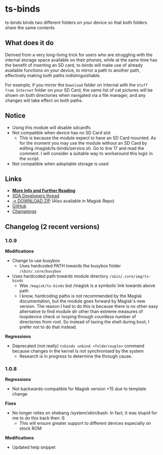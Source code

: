 # ts-binds
ts-binds binds two different folders on your device so that both folders share the same contents

## What does it do
Derived from a very long-living trick for users who are struggling with the internal storage space available on their phones, while at the same time has the benefit of inserting an SD card, ts-binds will make use of already available functions on your device, to mirror a path to another path, effectively making both paths indistinguishable.

For example, if you mirror the `Download` folder on Internal with the `Stuff from Internet` folder on your SD Card, the same list of cat pictures will be shown on both directories when navigated via a file manager, and any changes will take effect on both paths.

## Notice
- Using this module will disable sdcardfs
- Not compatible when device has no SD Card slot
  - This is because the module expect to have an SD Card mounted. As for the moment you may use the module without an SD Card by editing /magisk/ts-binds/service.sh. Go to line 17 and read the comment. I will consider a suitable way to workaround this logic in the script.
- Not compatible when adoptable storage is used

## Links
- [**More Info and Further Reading**](https://www.technosparks.net/pages/product-documentation/ts-binds?from=readme)
- [XDA Developers thread](https://forum.xda-developers.com/apps/magisk/module-ts-binds-t3628856)
- [→ DOWNLOAD ZIP](https://github.com/Magisk-Modules-Repo/ts-binds/releases) (Also available in Magisk Repo)
- [GitHub](https://github.com/Magisk-Modules-Repo/ts-binds/)
- [Changelogs](https://github.com/Magisk-Modules-Repo/ts-binds/releases)

## Changelog (2 recent versions)
### 1.0.9
**Modifications**
- Change to use busybox
  - Uses hardcoded PATH towards the busybox folder `/sbin/.core/busybox`
- Uses hardcoded path towards module directory `/sbin/.core/img/ts-binds`
  - Was `/magisk/ts-binds` but /magisk is a symbolic link towards above path
  - I know, hardcoding paths is not recommended by the Magisk documentation, but the module goes forward by Magisk's new version. The reason I had to do this is because there is no other easy alternative to find module dir other than extreme measures of loopdevice check or looping through countless number of directories from root. So instead of taxing the shell during boot, I prefer not to do that instead.


**Regressions**
- Deprecated (not really) `tsbinds unbind <foldercouple>` command because changes in the kernel is not synchronised by the system
  - Research is in progress to determine the through cause.

### 1.0.8

**Regressions**
- Not backwards-compatible for Magisk version <15 due to template change

**Fixes**
- No longer relies on shebang /system/xbin/bash. In fact, it was stupid for me to do this back then :S
  - This will ensure greater support to different devices especially on stock ROM

**Modifications**
- Updated help snippet

